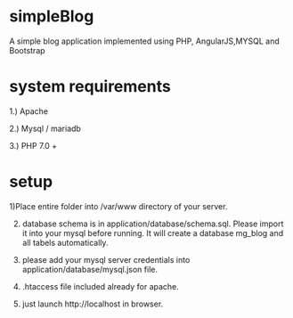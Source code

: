 # simpleBlog
A simple blog application implemented using PHP, AngularJS,MYSQL and Bootstrap

# system requirements
 1.) Apache
 
 2.) Mysql / mariadb  
 
 3.) PHP 7.0 +
 
# setup
1)Place entire folder into /var/www directory of your server.

2) database schema is in application/database/schema.sql. Please import it into your mysql before running. It will create a database mg_blog and all tabels automatically.

3) please add your mysql server credentials into  application/database/mysql.json file.

4) .htaccess file included already for apache.

5) just launch http://localhost in browser.


